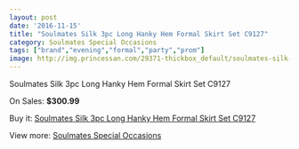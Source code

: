 ```yaml
---
layout: post
date: '2016-11-15'
title: "Soulmates Silk 3pc Long Hanky Hem Formal Skirt Set C9127"
category: Soulmates Special Occasions
tags: ["brand","evening","formal","party","prom"]
image: http://img.princessan.com/29371-thickbox_default/soulmates-silk-3pc-long-hanky-hem-formal-skirt-set-c9127.jpg
---
```

Soulmates Silk 3pc Long Hanky Hem Formal Skirt Set C9127

On Sales: **$300.99**
<a href="https://www.princessan.com/en/13402-soulmates-silk-3pc-long-hanky-hem-formal-skirt-set-c9127.html"><amp-img layout="responsive" width="600" height="600" src="//img.princessan.com/29371-thickbox_default/soulmates-silk-3pc-long-hanky-hem-formal-skirt-set-c9127.jpg" alt="Soulmates Silk 3pc Long Hanky Hem Formal Skirt Set C9127 0" /></a>

Buy it: [Soulmates Silk 3pc Long Hanky Hem Formal Skirt Set C9127](https://www.princessan.com/en/13402-soulmates-silk-3pc-long-hanky-hem-formal-skirt-set-c9127.html "Soulmates Silk 3pc Long Hanky Hem Formal Skirt Set C9127")

View more: [Soulmates Special Occasions](https://www.princessan.com/en/96- "Soulmates Special Occasions")